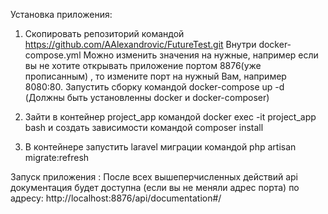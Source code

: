 Установка приложения:

1. Скопировать репозиторий командой https://github.com/AAlexandrovic/FutureTest.git 
Внутри docker-compose.yml Можно изменить значения на нужные, например если вы не хотите открывать приложение портом 8876(уже прописанным) , то измените порт на нужный Вам, например 8080:80.
Запустить сборку командой docker-compose up -d
(Должны быть установленны docker и docker-composer)

2. Зайти в контейнер project_app командой docker exec -it project_app bash и создать зависимости командой composer install

3. В контейнере запустить laravel миграции командой php artisan migrate:refresh

Запуск приложения :
После всех вышеперчисленных действий api документация будет доступна (если вы не меняли адрес порта) по адресу: http://localhost:8876/api/documentation#/
